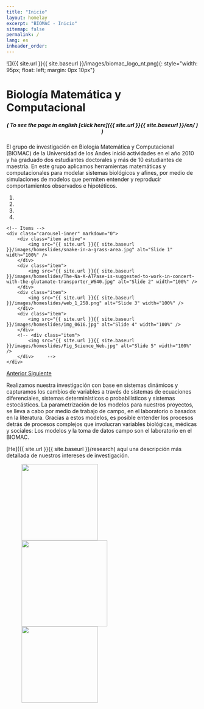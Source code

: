 ```yaml
---
title: "Inicio"
layout: homelay
excerpt: "BIOMAC - Inicio"
sitemap: false
permalink: /
lang: es
inheader_order:
---
```


<div style="text-align: left; margin-bottom: 20px;">

![]({{ site.url }}{{ site.baseurl }}/images/biomac_logo_nt.png){: style="width: 95px; float: left; margin: 0px  10px"}
# Biología Matemática y Computacional

</div>

<div style="text-align: center; margin-bottom: 0px;">

##### ( _To see the page in english [click here]({{ site.url }}{{ site.baseurl }}/en/ ) <span class="flag-icon flag-icon-gbr"></span>_ )

</div>

El grupo de investigación en Biología Matemática y Computacional (BIOMAC) de la Universidad de los Andes inició actividades en el año 2010 y ha graduado dos estudiantes doctorales y más de 10 estudiantes de maestría. En este grupo aplicamos herramientas matemáticas y computacionales para modelar sistemas biológicos y afines, por medio de simulaciones de modelos que permiten entender y reproducir comportamientos observados e hipotéticos.


<div markdown="0" id="carousel" class="carousel slide" data-ride="carousel" data-interval="5000" data-pause="hover" >
    <!-- Menu -->
    <ol class="carousel-indicators">
        <li data-target="#carousel" data-slide-to="0" class="active"></li>
        <li data-target="#carousel" data-slide-to="1"></li>
        <li data-target="#carousel" data-slide-to="2"></li>
        <li data-target="#carousel" data-slide-to="3"></li>
        <!-- <li data-target="#carousel" data-slide-to="4"></li> -->
    </ol>

    <!-- Items -->
    <div class="carousel-inner" markdown="0">
        <div class="item active">
            <img src="{{ site.url }}{{ site.baseurl }}/images/homeslides/snake-in-a-grass-area.jpg" alt="Slide 1" width="100%" />
        </div>
        <div class="item">
            <img src="{{ site.url }}{{ site.baseurl }}/images/homeslides/The-Na-K-ATPase-is-suggested-to-work-in-concert-with-the-glutamate-transporter_W640.jpg" alt="Slide 2" width="100%" />
        </div>
        <div class="item">
            <img src="{{ site.url }}{{ site.baseurl }}/images/homeslides/web_1_258.png" alt="Slide 3" width="100%" />
        </div>
        <div class="item">
            <img src="{{ site.url }}{{ site.baseurl }}/images/homeslides/img_0616.jpg" alt="Slide 4" width="100%" />
        </div>
        <!-- <div class="item">
            <img src="{{ site.url }}{{ site.baseurl }}/images/homeslides/Fig_Science_Web.jpg" alt="Slide 5" width="100%" />
        </div>     -->
    </div>
  <a class="left carousel-control" href="#carousel" role="button" data-slide="prev">
    <span class="glyphicon glyphicon-chevron-left" aria-hidden="true"></span>
    <span class="sr-only">Anterior</span>
  </a>
  <a class="right carousel-control" href="#carousel" role="button" data-slide="next">
    <span class="glyphicon glyphicon-chevron-right" aria-hidden="true"></span>
    <span class="sr-only">Siguiente</span>
  </a>
</div>


Realizamos nuestra investigación con base en sistemas dinámicos y capturamos los cambios de variables a través de sistemas de ecuaciones diferenciales, sistemas determinísticos o probabilísticos y sistemas estocásticos. La parametrización de los modelos para nuestros proyectos, se lleva a cabo por medio de trabajo de campo, en el laboratorio o basados en la literatura. Gracias a estos modelos, es posible entender los procesos detrás de procesos complejos que involucran variables biológicas, médicas y sociales: Los modelos y la toma de datos campo son el laboratorio en el BIOMAC. <br>

[He]({{ site.url }}{{ site.baseurl }}/research) aquí una descripción más detallada de nuestros intereses de investigación.


<figure class="fourth">
  <img src="{{ site.url }}{{ site.baseurl }}/images/logopic/Uniandes.png" style="width: 200px">
  <img src="{{ site.url }}{{ site.baseurl }}/images/logopic/harmonize.png" style="width: 225px">
  <img src="{{ site.url }}{{ site.baseurl }}/images/logopic/logo-tracelac.png" style="width: 200px">
</figure>